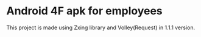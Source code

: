# Android 4F apk for employees
This project is made using Zxing library and Volley(Request) in 1.1.1 version.

